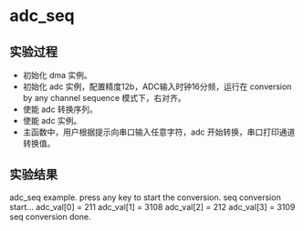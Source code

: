 # adc_seq

## 实验过程

+ 初始化 dma 实例。
+ 初始化 adc 实例，配置精度12b，ADC输入时钟16分频，运行在 conversion by any channel sequence 模式下，右对齐。
+ 使能 adc 转换序列。
+ 使能 adc 实例。
+ 主函数中，用户根据提示向串口输入任意字符，adc 开始转换，串口打印通道转换值。

## 实验结果

adc_seq example.
press any key to start the conversion.
seq conversion start...
adc_val[0] = 211
adc_val[1] = 3108
adc_val[2] = 212
adc_val[3] = 3109
seq conversion done.